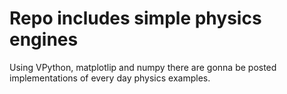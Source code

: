 # Repo includes simple physics engines
Using VPython, matplotlip and numpy there are gonna be posted implementations of every day physics examples. 
